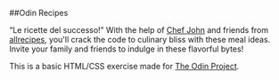 ##Odin Recipes

“Le ricette del successo!” With the help of [Chef John](https://www.youtube.com/@foodwishes) and friends from [allrecipes](https://allrecipes.com), you'll crack the code to culinary bliss with these meal ideas. Invite your family and friends to indulge in these flavorful bytes!

This is a basic HTML/CSS exercise made for [The Odin Project](https://www.theodinproject.com/lessons/foundations-recipes).